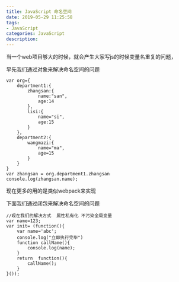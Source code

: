 ```yaml
---
title: JavaScript 命名空间
date: 2019-05-29 11:25:58
tags: 
- JavaScript 
categories: JavaScript 
description: 
---
```

当一个web项目够大的时候，就会产生大家写js的时候变量名重复的问题，

早先我们通过对象来解决命名空间的问题

    
```
var org={
    department1:{
        zhangsan:{
            name:"san",
            age:14
        },
        lisi:{
            name="si",
            age:15
        }
    },
    department2:{
        wangmazi:{
            name="ma",
            age=15
        }
    }
}
var zhangsan = org.department1.zhangsan
console.log(zhangsan.name);
```
现在更多的用的是类似webpack来实现

下面我们通过闭包来解决命名空间的问题



    
```
//现在我们的解决方式  属性私有化 不污染全局变量
var name=123;
var init= (function(){
    var name='abc';
    console.log("立即执行完毕")
    function callName(){
        console.log(name);
    }
    return  function(){
        callName();
    }
}());

```



